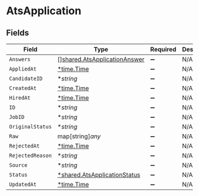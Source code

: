 # AtsApplication


## Fields

| Field                                                                               | Type                                                                                | Required                                                                            | Description                                                                         |
| ----------------------------------------------------------------------------------- | ----------------------------------------------------------------------------------- | ----------------------------------------------------------------------------------- | ----------------------------------------------------------------------------------- |
| `Answers`                                                                           | [][shared.AtsApplicationAnswer](../../../pkg/models/shared/atsapplicationanswer.md) | :heavy_minus_sign:                                                                  | N/A                                                                                 |
| `AppliedAt`                                                                         | [*time.Time](https://pkg.go.dev/time#Time)                                          | :heavy_minus_sign:                                                                  | N/A                                                                                 |
| `CandidateID`                                                                       | **string*                                                                           | :heavy_minus_sign:                                                                  | N/A                                                                                 |
| `CreatedAt`                                                                         | [*time.Time](https://pkg.go.dev/time#Time)                                          | :heavy_minus_sign:                                                                  | N/A                                                                                 |
| `HiredAt`                                                                           | [*time.Time](https://pkg.go.dev/time#Time)                                          | :heavy_minus_sign:                                                                  | N/A                                                                                 |
| `ID`                                                                                | **string*                                                                           | :heavy_minus_sign:                                                                  | N/A                                                                                 |
| `JobID`                                                                             | **string*                                                                           | :heavy_minus_sign:                                                                  | N/A                                                                                 |
| `OriginalStatus`                                                                    | **string*                                                                           | :heavy_minus_sign:                                                                  | N/A                                                                                 |
| `Raw`                                                                               | map[string]*any*                                                                    | :heavy_minus_sign:                                                                  | N/A                                                                                 |
| `RejectedAt`                                                                        | [*time.Time](https://pkg.go.dev/time#Time)                                          | :heavy_minus_sign:                                                                  | N/A                                                                                 |
| `RejectedReason`                                                                    | **string*                                                                           | :heavy_minus_sign:                                                                  | N/A                                                                                 |
| `Source`                                                                            | **string*                                                                           | :heavy_minus_sign:                                                                  | N/A                                                                                 |
| `Status`                                                                            | [*shared.AtsApplicationStatus](../../../pkg/models/shared/atsapplicationstatus.md)  | :heavy_minus_sign:                                                                  | N/A                                                                                 |
| `UpdatedAt`                                                                         | [*time.Time](https://pkg.go.dev/time#Time)                                          | :heavy_minus_sign:                                                                  | N/A                                                                                 |